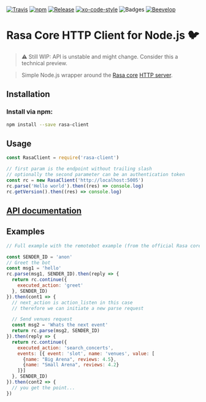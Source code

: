 [![Travis](https://shields.beevelop.com/travis/beevelop/rasa-client.svg?style=flat-square)](https://travis-ci.org/beevelop/rasa-client)
[![npm](https://shields.beevelop.com/npm/v/rasa-client.svg?style=flat-square)](https://www.npmjs.com/package/rasa-client)
[![Release](https://shields.beevelop.com/github/release/beevelop/rasa-client.svg?style=flat-square)](https://github.com/beevelop/rasa-client/releases)
[![xo-code-style](https://img.shields.io/badge/code_style-XO-5ed9c7.svg?style=flat-square)](https://github.com/xojs/xo)
![Badges](https://shields.beevelop.com/badge/badges-6-brightgreen.svg?style=flat-square)
[![Beevelop](https://links.beevelop.com/honey-badge)](https://beevelop.com)

# Rasa Core HTTP Client for Node.js :bird:

> :warning: Still WIP: API is unstable and might change. Consider this a technical preview.

> Simple Node.js wrapper around the [Rasa core](https://core.rasa.ai/) [HTTP server](https://core.rasa.ai/http.html).

## Installation

### Install via npm:
```bash
npm install --save rasa-client
```

## Usage
```js
const RasaClient = require('rasa-client')

// first param is the endpoint without trailing slash
// optionally the second parameter can be an authentication token
const rc = new RasaClient('http://localhost:5005')
rc.parse('Hello world').then((res) => console.log)
rc.getVersion().then((res) => console.log)
```

## [API documentation](https://beevelop.github.io/rasa-client/)

## Examples
```js
// Full example with the remotebot example (from the official Rasa core repo)

const SENDER_ID = 'anon'
// Greet the bot
const msg1 = 'hello'
rc.parse(msg1, SENDER_ID).then(reply => {
  return rc.continue({
    executed_action: 'greet'
  }, SENDER_ID)
}).then(cont1 => {
  // next_action is action_listen in this case
  // therefore we can initiate a new parse request

  // Send venues request
  const msg2 = 'Whats the next event'
  return rc.parse(msg2, SENDER_ID)
}).then(reply => {
  return rc.continue({
    executed_action: 'search_concerts',
    events: [{ event: 'slot', name: 'venues', value: [
      {name: "Big Arena", reviews: 4.5},
      {name: "Small Arena", reviews: 4.2}
    ]}]
  }, SENDER_ID)
}).then(cont2 => {
  // you get the point...
})
```